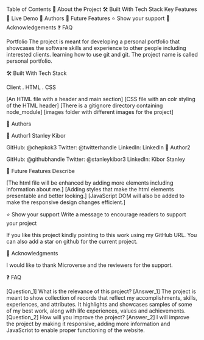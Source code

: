 Table of Contents
📖 About the Project
🛠 Built With
Tech Stack
Key Features
🚀 Live Demo
👥 Authors
🔭 Future Features
⭐️ Show your support
🙏 Acknowledgements
❓ FAQ

Portfolio
The project is meant for developing a personal portfolio that showcases the software skills and experience to other people including interested clients.
learning how to use git and git. The project name is called personal portfolio.

🛠 Built With Tech Stack

Client
. HTML . CSS

[An HTML file with a header and main section]
[CSS file with an colr styling of the HTML header]
[There is a gitignore directory containing node_module] [images folder with different images for the project]

👥 Authors

👤 Author1
Stanley Kibor

GitHub: @chepkok3 Twitter: @twitterhandle LinkedIn: LinkedIn 👤 Author2

GitHub: @githubhandle Twitter: @stanleykibor3 LinkedIn: Kibor Stanley

🔭 Future Features Describe

[The html file will be enhanced by adding more elements including information about me.] [Adding styles that make the html elements presentable and better looking.]
[JavaScript DOM will also be added to make the responsive design changes efficient.]

⭐️ Show your support Write a message to encourage readers to support your project

If you like this project kindly pointing to this work using my GitHub URL. You can also add a star on github for the current project.

🙏 Acknowledgments

I would like to thank Microverse and the reviewers for the support.

❓ FAQ

[Question_1]
What is the relevance of this project?
[Answer_1]
The project is meant to show collection of records that reflect my accomplishments, skills, experiences, and attributes. It highlights and showcases samples of some of my best work, along with life experiences, values and achievements.
[Question_2]
How will you improve the project?
[Answer_2]
I will improve the project by making it responsive, adding more information and JavaScriot to enable proper functioning of the website.
